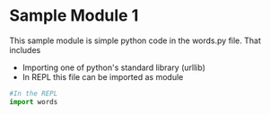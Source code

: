 # Sample Module 1

This sample module is simple python code in the words.py file. That includes 

- Importing one of python's standard library (urllib)
- In REPL this file can be imported as module

```python
#In the REPL
import words
```